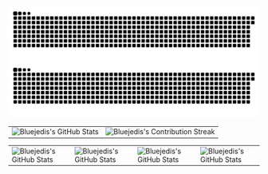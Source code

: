 
<!-- GitHub 提交蛇形图 -->
<div align="center">
    <img src="https://raw.githubusercontent.com/bluejedis/bluejedis/output/github-contribution-grid-snake-dark.svg#gh-dark-mode-only" alt="GitHub Contribution Grid Snake Animation Dark Mode"/>
    <img src="https://raw.githubusercontent.com/bluejedis/bluejedis/output/github-contribution-grid-snake.svg#gh-light-mode-only" alt="GitHub Contribution Grid Snake Animation Light Mode"/>
</div>


<!-- GitHub 统计图表 -->
<div align="center">
    <table align="center" width="100%" height="100%" >
        <tr>
            <td><img style="border打字机: none;" src="https://github-profile-summary-cards.vercel.app/api/cards/profile-details?username=bluejedis&theme=github_dark" alt="Bluejedis's GitHub Stats"/></td>   
            <td><img style="border: none;" src="https://github-readme-streak-stats.herokuapp.com/?user=bluejedis&theme=merko" alt="Bluejedis's Contribution Streak"/></td>
        </tr>
    </table>
    <table align="center" width="100%" height="100%" >
        <tr>
            <td><img style="border: none;" src="https://github-profile-summary-cards.vercel.app/api/cards/stats?username=bluejedis&theme=github_dark" alt="Bluejedis's GitHub Stats"/></td>
            <td><img style="border: none;" src="https://github-profile-summary-cards.vercel.app/api/cards/productive-time?username=bluejedis&theme=github_dark&utcOffset=8" alt="Bluejedis's GitHub Stats"/></td>
            <td><img style="border: none;" src="https://github-profile-summary-cards.vercel.app/api/cards/repos-per-language?username=bluejedis&theme=github_dark" alt="Bluejedis's GitHub Stats"/></td>
            <td><img style="border: none;" src="https://github-profile-summary-cards.vercel.app/api/cards/most-commit-language?username=bluejedis&theme=github_dark" alt="Bluejedis's GitHub Stats"/></td>
        </tr>
    </table>
</div>
